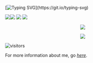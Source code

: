 [![Typing SVG](https://readme-typing-svg.herokuapp.com?font=Fira+Code&size=40&duration=2000&pause=1200&color=66CCFF&center=true&vCenter=true&repeat=true&width=1400&height=60&lines=Hi+there!+I'm+a+senior+high+school+student+from+China.)](https://git.io/typing-svg)

![](https://img.shields.io/badge/Tool-NeoVim-blue)![](https://img.shields.io/badge/Tool-VsCode-blue)  ![](https://img.shields.io/badge/Learning-Python-orange) ![](https://img.shields.io/badge/Grade-10-purple)

<p align="center">
  <a href="https://github.com/AkinaAcct">
    <img src=https://github-readme-stats.vercel.app/api?username=AkinaAcct&show_icons=true&title_color=66ccff&theme=tokyonight&include_all_commits=true&custom_title=STATUS&hide_border=true&count_private=true/>
  </a>
</p>

<!-- last version
<p align="center">
  <a href="https://github.com/AkinaAcct">
    <img src="https://github-readme-stats.vercel.app/api?username=AkinaAcct&show_icons=true&theme=tokyonight&include_all_commits=true&rank_icon=percentile&count_private=true&hide=prs,issues"/>
  </a>
</p> -->

<p align="center">
  <a href="https://github.com/AkinaAcct">
    <img src="https://github-readme-stats.vercel.app/api/top-langs/?username=AkinaAcct&layout=compact&hide_border=true&title_color=66ccff&langs_count=8&theme=tokyonight"/>
  </a>
</p>

![visitors](https://count.getloli.com/get/@AkinaAcct?theme=rule34)

For more information about me, go *[here](https://blog.nnyyaa.eu.org/about/)*.
